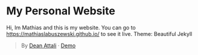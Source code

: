 # My Personal Website
Hi, Im Mathias and this is my website.
You can go to https://mathiaslabuszewski.github.io/ to see it live.
Theme:
Beautiful Jekyll
> By [Dean Attali](https://deanattali.com) &middot; [Demo](https://beautifuljekyll.com/)


